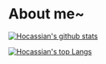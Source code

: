 # About me~  
[![Hocassian's github stats](https://github-readme-stats.vercel.app/api?username=hokaso)](https://github.com/anuraghazra/github-readme-stats)

[![Hocassian's top Langs](https://github-readme-stats.vercel.app/api/top-langs/?username=hokaso&exclude_repo=resource-warehouse,kolpower,miguo-matrix-miniprogram&langs_count=10)](https://github.com/anuraghazra/github-readme-stats)
